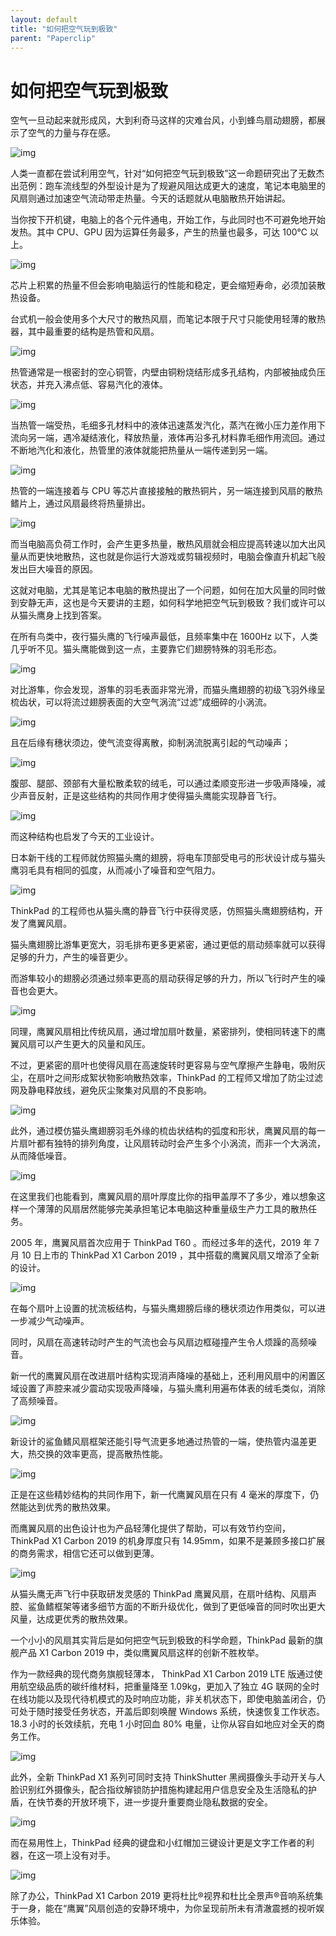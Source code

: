```yaml
---
layout: default
title: "如何把空气玩到极致"
parent: "Paperclip"
---
```


# 如何把空气玩到极致

空气一旦动起来就形成风，大到利奇马这样的灾难台风，小到蜂鸟扇动翅膀，都展示了空气的力量与存在感。

![img](https://i.loli.net/2021/10/24/o8gmSuTR2nd6yzj.jpg)

人类一直都在尝试利用空气，针对“如何把空气玩到极致”这一命题研究出了无数杰出范例：跑车流线型的外型设计是为了规避风阻达成更大的速度，笔记本电脑里的风扇则通过加速空气流动带走热量。今天的话题就从电脑散热开始讲起。

当你按下开机键，电脑上的各个元件通电，开始工作，与此同时也不可避免地开始发热。其中 CPU、GPU 因为运算任务最多，产生的热量也最多，可达 100℃ 以上。

![img](https://i.loli.net/2021/10/24/sZg23vPEjaXhHQo.jpg)

芯片上积累的热量不但会影响电脑运行的性能和稳定，更会缩短寿命，必须加装散热设备。

台式机一般会使用多个大尺寸的散热风扇，而笔记本限于尺寸只能使用轻薄的散热器，其中最重要的结构是热管和风扇。

![img](https://i.loli.net/2021/10/24/kfRrSBVzsmCjbAE.jpg)

热管通常是一根密封的空心铜管，内壁由铜粉烧结形成多孔结构，内部被抽成负压状态，并充入沸点低、容易汽化的液体。

![img](https://i.loli.net/2021/10/24/AG4T5d8mO7XqHkC.jpg)

当热管一端受热，毛细多孔材料中的液体迅速蒸发汽化，蒸汽在微小压力差作用下流向另一端，遇冷凝结液化，释放热量，液体再沿多孔材料靠毛细作用流回。通过不断地汽化和液化，热管里的液体就能把热量从一端传递到另一端。

![img](https://i.loli.net/2021/10/24/75dQgyJiMLn6SVs.jpg)

热管的一端连接着与 CPU 等芯片直接接触的散热铜片，另一端连接到风扇的散热鳍片上，通过风扇最终将热量排出。

![img](https://i.loli.net/2021/10/24/DfZVMgR3xH6WpuL.gif)

而当电脑高负荷工作时，会产生更多热量，散热风扇就会相应提高转速以加大出风量从而更快地散热，这也就是你运行大游戏或剪辑视频时，电脑会像直升机起飞般发出巨大噪音的原因。

这就对电脑，尤其是笔记本电脑的散热提出了一个问题，如何在加大风量的同时做到安静无声，这也是今天要讲的主题，如何科学地把空气玩到极致？我们或许可以从猫头鹰身上找到答案。

在所有鸟类中，夜行猫头鹰的飞行噪声最低，且频率集中在 1600Hz 以下，人类几乎听不见。猫头鹰能做到这一点，主要靠它们翅膀特殊的羽毛形态。

![img](https://i.loli.net/2021/10/24/rF5oZxvnSesMk9m.gif)

对比游隼，你会发现，游隼的羽毛表面非常光滑，而猫头鹰翅膀的初级飞羽外缘呈梳齿状，可以将流过翅膀表面的大空气涡流“过滤”成细碎的小涡流。

![img](https://i.loli.net/2021/10/24/GIQfX7JnSE5D6Le.gif)

且在后缘有穗状须边，使气流变得离散，抑制涡流脱离引起的气动噪声；

![img](https://i.loli.net/2021/10/24/n1rEVaJhRgk2DPl.jpg)

腹部、腿部、颈部有大量松散柔软的绒毛，可以通过柔顺变形进一步吸声降噪，减少声音反射，正是这些结构的共同作用才使得猫头鹰能实现静音飞行。

![img](https://i.loli.net/2021/10/24/zZCWAefXFN6wsV8.gif)

而这种结构也启发了今天的工业设计。

日本新干线的工程师就仿照猫头鹰的翅膀，将电车顶部受电弓的形状设计成与猫头鹰羽毛具有相同的弧度，从而减小了噪音和空气阻力。

![img](https://i.loli.net/2021/10/24/Ga8VNO4TMk62b9p.gif)

ThinkPad 的工程师也从猫头鹰的静音飞行中获得灵感，仿照猫头鹰翅膀结构，开发了鹰翼风扇。

猫头鹰翅膀比游隼更宽大，羽毛排布更多更紧密，通过更低的扇动频率就可以获得足够的升力，产生的噪音更少。

而游隼较小的翅膀必须通过频率更高的扇动获得足够的升力，所以飞行时产生的噪音也会更大。

![img](https://i.loli.net/2021/10/24/UYQliVctTj2wBGE.jpg)

同理，鹰翼风扇相比传统风扇，通过增加扇叶数量，紧密排列，使相同转速下的鹰翼风扇可以产生更大的风量和风压。

不过，更紧密的扇叶也使得风扇在高速旋转时更容易与空气摩擦产生静电，吸附灰尘，在扇叶之间形成絮状物影响散热效率，ThinkPad 的工程师又增加了防尘过滤网及静电释放线，避免灰尘聚集对风扇的不良影响。

![img](https://mmbiz.qpic.cn/mmbiz_gif/U6yRaDu1NabORl8Orqh4K34yyxUPXS1ENyxoMTlic2ic46appLlQUxF7ZUUvRqhPIsicYyDfPb0XU3CcIibR70ev4Q/640?wx_fmt=gif)

此外，通过模仿猫头鹰翅膀羽毛外缘的梳齿状结构的弧度和形状，鹰翼风扇的每一片扇叶都有独特的排列角度，让风扇转动时会产生多个小涡流，而非一个大涡流，从而降低噪音。

![img](https://i.loli.net/2021/10/24/gIafMXL623icyRU.jpg)

在这里我们也能看到，鹰翼风扇的扇叶厚度比你的指甲盖厚不了多少，难以想象这样一个薄薄的风扇居然能够完美承担笔记本电脑这种重量级生产力工具的散热任务。

2005 年，鹰翼风扇首次应用于 ThinkPad T60 。而经过多年的迭代，2019 年 7 月 10 日上市的 ThinkPad X1 Carbon 2019 ，其中搭载的鹰翼风扇又增添了全新的设计。

![img](https://i.loli.net/2021/10/24/aKSZXrpQYjsO6Mg.jpg)

在每个扇叶上设置的扰流板结构，与猫头鹰翅膀后缘的穗状须边作用类似，可以进一步减少气动噪声。

同时，风扇在高速转动时产生的气流也会与风扇边框碰撞产生令人烦躁的高频噪音。

新一代的鹰翼风扇在改进扇叶结构实现消声降噪的基础上，还利用风扇中的闲置区域设置了声腔来减少震动实现吸声降噪，与猫头鹰利用遍布体表的绒毛类似，消除了高频噪音。

![img](https://i.loli.net/2021/10/24/bqCtOP1Yzy3IoKa.jpg)

新设计的鲨鱼鳍风扇框架还能引导气流更多地通过热管的一端，使热管内温差更大，热交换的效率更高，提高散热性能。

![img](https://i.loli.net/2021/10/24/EW9XaIDMy3vfGPo.jpg)

正是在这些精妙结构的共同作用下，新一代鹰翼风扇在只有 4 毫米的厚度下，仍然能达到优秀的散热效果。

而鹰翼风扇的出色设计也为产品轻薄化提供了帮助，可以有效节约空间，ThinkPad X1 Carbon 2019 的机身厚度只有 14.95mm，如果不是兼顾多接口扩展的商务需求，相信它还可以做到更薄。

![img](https://i.loli.net/2021/10/24/JGMFtzQ2nHkY5R1.jpg)

从猫头鹰无声飞行中获取研发灵感的 ThinkPad 鹰翼风扇，在扇叶结构、风扇声腔、鲨鱼鳍框架等诸多细节方面的不断升级优化，做到了更低噪音的同时吹出更大风量，达成更优秀的散热效果。

一个小小的风扇其实背后是如何把空气玩到极致的科学命题，ThinkPad 最新的旗舰产品 X1 Carbon 2019 中，类似鹰翼风扇这样的创新不胜枚举。

作为一款经典的现代商务旗舰轻薄本， ThinkPad X1 Carbon 2019 LTE 版通过使用航空级品质的碳纤维材料，把重量降至 1.09kg，更加入了独立 4G 联网的全时在线功能以及现代待机模式的及时响应功能，非关机状态下，即使电脑盖闭合，仍可处于随时接受任务状态，开盖后即刻唤醒 Windows 系统，快速恢复工作状态。18.3 小时的长效续航，充电 1 小时回血 80% 电量，让你从容自如地应对全天的商务工作。

![img](https://i.loli.net/2021/10/24/5vRgIHpGMEehT4B.jpg)

此外，全新 ThinkPad X1 系列可同时支持 ThinkShutter 黑阀摄像头手动开关与人脸识别红外摄像头，配合指纹解锁防护措施构建起用户信息安全及生活隐私的护盾，在快节奏的开放环境下，进一步提升重要商业隐私数据的安全。

![img](https://i.loli.net/2021/10/24/DoheK4QSiNk37tz.jpg)

而在易用性上，ThinkPad 经典的键盘和小红帽加三键设计更是文字工作者的利器，在这一项上没有对手。

![img](https://i.loli.net/2021/10/24/q7gmUX6zYNFM1RO.jpg)

除了办公，ThinkPad X1 Carbon 2019 更将杜比®视界和杜比全景声®音响系统集于一身，能在“鹰翼”风扇创造的安静环境中，为你呈现前所未有清澈震撼的视听娱乐体验。
